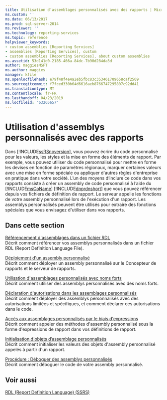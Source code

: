 ```yaml
---
title: Utilisation d’assemblages personnalisés avec des rapports | Microsoft Docs
ms.custom: ''
ms.date: 06/13/2017
ms.prod: sql-server-2014
ms.reviewer: ''
ms.technology: reporting-services
ms.topic: reference
helpviewer_keywords:
- custom assemblies [Reporting Services]
- assemblies [Reporting Services], custom
- custom assemblies [Reporting Services], about custom assemblies
ms.assetid: 53d141d0-2185-466a-84dc-7b90d284da3d
author: maggiesMSFT
ms.author: maggies
manager: kfile
ms.openlocfilehash: e79f48f4e4a2eb5fbc83c353461709658caf2509
ms.sourcegitcommit: f7fced330b64d6616aeb8766747295807c92dd41
ms.translationtype: MT
ms.contentlocale: fr-FR
ms.lasthandoff: 04/23/2019
ms.locfileid: "63265657"
---
```

# <a name="using-custom-assemblies-with-reports"></a>Utilisation d'assemblys personnalisés avec des rapports
  Dans [!INCLUDE[ssRSnoversion](../../includes/ssrsnoversion-md.md)], vous pouvez écrire du code personnalisé pour les valeurs, les styles et la mise en forme des éléments de rapport. Par exemple, vous pouvez utiliser du code personnalisé pour mettre en forme les devises en fonction de paramètres régionaux, marquer certaines valeurs avec une mise en forme spéciale ou appliquer d'autres règles d'entreprise en pratique dans votre société. L’un des moyens d’inclure ce code dans vos rapports consiste à créer un assembly de code personnalisé à l’aide du [!INCLUDE[msCoName](../../includes/msconame-md.md)] [!INCLUDE[dnprdnshort](../../includes/dnprdnshort-md.md)] que vous pouvez référencer depuis vos fichiers de définition de rapport. Le serveur appelle les fonctions de votre assembly personnalisé lors de l'exécution d'un rapport. Les assemblys personnalisés peuvent être utilisés pour extraire des fonctions spéciales que vous envisagez d'utiliser dans vos rapports.  
  
## <a name="in-this-section"></a>Dans cette section  
 [Référencement d'assemblages dans un fichier RDL](referencing-assemblies-in-an-rdl-file.md)  
 Décrit comment référencer vos assemblys personnalisés dans un fichier RDL (Report Definition Language File).  
  
 [Déploiement d'un assembly personnalisé](deploying-a-custom-assembly.md)  
 Décrit comment déployer un assembly personnalisé sur le Concepteur de rapports et le serveur de rapports.  
  
 [Utilisation d'assemblages personnalisés avec noms forts](using-strong-named-custom-assemblies.md)  
 Décrit comment utiliser des assemblys personnalisés avec des noms forts.  
  
 [Déclaration d'autorisations dans les assemblages personnalisés](asserting-permissions-in-custom-assemblies.md)  
 Décrit comment déployer des assemblys personnalisés avec des autorisations limitées et spécifiques, et comment déclarer ces autorisations dans le code.  
  
 [Accès aux assemblages personnalisés par le biais d'expressions](accessing-custom-assemblies-through-expressions.md)  
 Décrit comment appeler des méthodes d'assembly personnalisé sous la forme d'expressions de rapport dans vos définitions de rapport.  
  
 [Initialisation d'objets d’assemblage personnalisés](initializing-custom-assembly-objects.md)  
 Décrit comment initialiser les valeurs des objets d'assembly personnalisé appelés à partir d'un rapport.  
  
 [Procédure : Déboguer des assemblys personnalisés](how-to-debug-custom-assemblies.md)  
 Décrit comment déboguer le code de votre assembly personnalisé.  
  
## <a name="see-also"></a>Voir aussi  
 [RDL (Report Definition Language) &#40;SSRS&#41;](../reports/report-definition-language-ssrs.md)  
  
  
